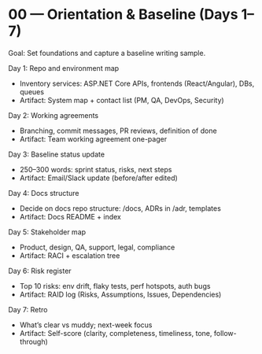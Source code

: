 # 00 — Orientation & Baseline (Days 1–7)

Goal: Set foundations and capture a baseline writing sample.

Day 1: Repo and environment map
- Inventory services: ASP.NET Core APIs, frontends (React/Angular), DBs, queues
- Artifact: System map + contact list (PM, QA, DevOps, Security)

Day 2: Working agreements
- Branching, commit messages, PR reviews, definition of done
- Artifact: Team working agreement one-pager

Day 3: Baseline status update
- 250–300 words: sprint status, risks, next steps
- Artifact: Email/Slack update (before/after edited)

Day 4: Docs structure
- Decide on docs repo structure: /docs, ADRs in /adr, templates
- Artifact: Docs README + index

Day 5: Stakeholder map
- Product, design, QA, support, legal, compliance
- Artifact: RACI + escalation tree

Day 6: Risk register
- Top 10 risks: env drift, flaky tests, perf hotspots, auth bugs
- Artifact: RAID log (Risks, Assumptions, Issues, Dependencies)

Day 7: Retro
- What’s clear vs muddy; next-week focus
- Artifact: Self-score (clarity, completeness, timeliness, tone, follow-through)
